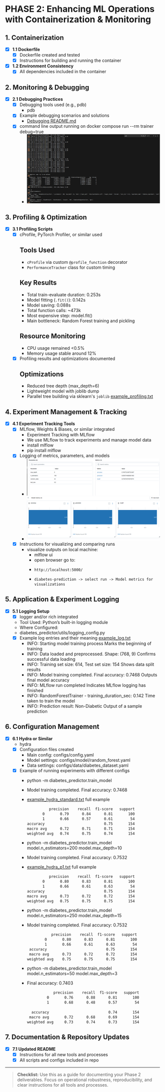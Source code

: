 # PHASE 2: Enhancing ML Operations with Containerization & Monitoring

## 1. Containerization
- [x] **1.1 Dockerfile**
  - [x] Dockerfile created and tested
  - [x] Instructions for building and running the container
- [x] **1.2 Environment Consistency**
  - [x] All dependencies included in the container

## 2. Monitoring & Debugging

- [x] **2.1 Debugging Practices**
  - [x] Debugging tools used (e.g., pdb)
    * pdb
  - [x] Example debugging scenarios and solutions
    * [Debugging README.md](debug_examples/README.md) 
  - [x] command line output running on docker compose run --rm trainer debug=true
    * ![alt text](images/debugging/image.png)
## 3. Profiling & Optimization
- [x] **3.1 Profiling Scripts**
  - [X] cProfile, PyTorch Profiler, or similar used
    ## Tools Used
    * `cProfile` via custom `@profile_function` decorator
    * `PerformanceTracker` class for custom timing
    ## Key Results
    * Total train-evaluate duration: 0.253s
    * Model fitting (`.fit()`): 0.142s
    * Model saving: 0.088s
    * Total function calls: ~473k
    * Most expensive step: model.fit()
    * Main bottleneck: Random Forest training and pickling
    ## Resource Monitoring
    * CPU usage remained <0.5%
    * Memory usage stable around 12%
  - [x] Profiling results and optimizations documented
    ## Optimizations
    * Reduced tree depth (max_depth=6)
    * Lightweight model with joblib dump
    * Parallel tree building via sklearn's `joblib`
    [example_profiling.txt](examples/example_profiling.txt)
  

## 4. Experiment Management & Tracking
- [x] **4.1 Experiment Tracking Tools**
  - [x] MLflow, Weights & Biases, or similar integrated
      * Experiment Tracking with MLflow
      * We use MLflow to track experiments and manage model data
      * install mlflow
      *   pip install mlflow
  - [x] Logging of metrics, parameters, and models
      * ![alt text](images/tracking/image-1.png)
      * ![alt text](images/tracking/image.png)
  - [x] Instructions for visualizing and comparing runs
      * visualize outputs on local machine:
          *   mlflow ui
          *   open browser go to:
          *     http://localhost:5000/
          *     diabetes-prediction -> select run -> Model metrics for visualizations

## 5. Application & Experiment Logging
- [x] **5.1 Logging Setup**
  - [x] logger and/or rich integrated
  * Tool Used: Python’s built-in logging module
  *  Where Configured:
  *   diabetes_predictor/utils/logging_config.py
  - [x] Example log entries and their meaning
    [example_log.txt](examples/example_log.txt)
    * INFO: Starting model training process	Marks the beginning of training
    * INFO: Data loaded and preprocessed. Shape: (768, 9)	Confirms successful data loading
    * INFO: Training set size: 614, Test set size: 154	Shows data split results
    * INFO: Model training completed. Final accuracy: 0.7468	Outputs final model accuracy
    * INFO: MLflow run completed	Indicates MLflow logging has finished
    * INFO: RandomForestTrainer - training_duration_sec: 0.142	Time taken to train the model
    * INFO: Prediction result: Non-Diabetic	Output of a sample prediction
    
## 6. Configuration Management
- [x] **6.1 Hydra or Similar**
  * hydra
  - [x] Configuration files created
    * Main config: configs/config.yaml
    * Model settings: configs/model/random_forest.yaml
    * Data settings: configs/data/diabetes_dataset.yaml
  - [x] Example of running experiments with different configs
    * python -m diabetes_predictor.train_model
    * Model training completed. Final accuracy: 0.7468
    * [example_hydra_standard.txt](examples\example_hydra_standard.txt) full example

                    precision    recall  f1-score   support
                 0       0.79      0.84      0.81       100
                 1       0.66      0.57      0.61        54
          accuracy                           0.75       154
          macro avg      0.72      0.71      0.71       154
          weighted avg   0.74      0.75      0.74       154

    * python -m diabetes_predictor.train_model model.n_estimators=200 model.max_depth=10
    * Model training completed. Final accuracy: 0.7532
    * [example_hydra_p1.txt](examples/example_hydra_p1.txt) full example

                    precision    recall  f1-score   support
                 0       0.80      0.83      0.81       100
                 1       0.66      0.61      0.63        54
          accuracy                           0.75       154
          macro avg      0.73      0.72      0.72       154
          weighted avg   0.75      0.75      0.75       154

    * python -m diabetes_predictor.train_model model.n_estimators=250 model.max_depth=15
    * Model training completed. Final accuracy: 0.7532

                     precision    recall  f1-score   support
                  0       0.80      0.83      0.81       100
                  1       0.66      0.61      0.63        54
           accuracy                           0.75       154
           macro avg      0.73      0.72      0.72       154
          weighted avg    0.75      0.75      0.75       154

    * python -m diabetes_predictor.train_model model.n_estimators=50 model.max_depth=3
    * Final accuracy: 0.7403

                      precision    recall  f1-score   support
                   0       0.76      0.88      0.81       100
                   1       0.68      0.48      0.57        54

            accuracy                           0.74       154
           macro avg       0.72      0.68      0.69       154
          weighted avg     0.73      0.74      0.73       154


## 7. Documentation & Repository Updates
- [x] **7.1 Updated README**
  - [x] Instructions for all new tools and processes
  - [x] All scripts and configs included in repo

---

> **Checklist:** Use this as a guide for documenting your Phase 2 deliverables. Focus on operational robustness, reproducibility, and clear instructions for all tools and processes.

